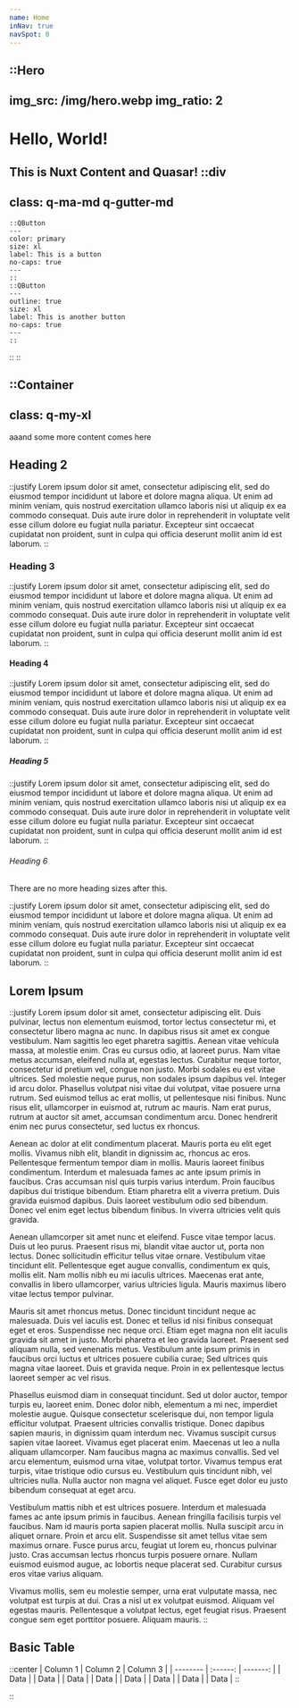 ```yaml
---
name: Home
inNav: true
navSpot: 0
---
```


::Hero
---
img_src: /img/hero.webp
img_ratio: 2
---
  # Hello, World!
  This is Nuxt Content and Quasar!
  ::div
  ---
  class: q-ma-md q-gutter-md
  ---
    ::QButton
    ---
    color: primary
    size: xl
    label: This is a button
    no-caps: true
    ---
    ::
    ::QButton
    ---
    outline: true
    size: xl
    label: This is another button
    no-caps: true
    ---
    ::
  ::
::

::Container
---
class: q-my-xl
---
aaand some more content comes here

## Heading 2
::justify
Lorem ipsum dolor sit amet, consectetur adipiscing elit, sed do eiusmod tempor incididunt ut labore et dolore magna aliqua. Ut enim ad minim veniam, quis nostrud exercitation ullamco laboris nisi ut aliquip ex ea commodo consequat. Duis aute irure dolor in reprehenderit in voluptate velit esse cillum dolore eu fugiat nulla pariatur. Excepteur sint occaecat cupidatat non proident, sunt in culpa qui officia deserunt mollit anim id est laborum.
::

### Heading 3
::justify
Lorem ipsum dolor sit amet, consectetur adipiscing elit, sed do eiusmod tempor incididunt ut labore et dolore magna aliqua. Ut enim ad minim veniam, quis nostrud exercitation ullamco laboris nisi ut aliquip ex ea commodo consequat. Duis aute irure dolor in reprehenderit in voluptate velit esse cillum dolore eu fugiat nulla pariatur. Excepteur sint occaecat cupidatat non proident, sunt in culpa qui officia deserunt mollit anim id est laborum.
::

#### Heading 4
::justify
Lorem ipsum dolor sit amet, consectetur adipiscing elit, sed do eiusmod tempor incididunt ut labore et dolore magna aliqua. Ut enim ad minim veniam, quis nostrud exercitation ullamco laboris nisi ut aliquip ex ea commodo consequat. Duis aute irure dolor in reprehenderit in voluptate velit esse cillum dolore eu fugiat nulla pariatur. Excepteur sint occaecat cupidatat non proident, sunt in culpa qui officia deserunt mollit anim id est laborum.
::

##### Heading 5
::justify
Lorem ipsum dolor sit amet, consectetur adipiscing elit, sed do eiusmod tempor incididunt ut labore et dolore magna aliqua. Ut enim ad minim veniam, quis nostrud exercitation ullamco laboris nisi ut aliquip ex ea commodo consequat. Duis aute irure dolor in reprehenderit in voluptate velit esse cillum dolore eu fugiat nulla pariatur. Excepteur sint occaecat cupidatat non proident, sunt in culpa qui officia deserunt mollit anim id est laborum.
::

###### Heading 6
There are no more heading sizes after this.

::justify
Lorem ipsum dolor sit amet, consectetur adipiscing elit, sed do eiusmod tempor incididunt ut labore et dolore magna aliqua. Ut enim ad minim veniam, quis nostrud exercitation ullamco laboris nisi ut aliquip ex ea commodo consequat. Duis aute irure dolor in reprehenderit in voluptate velit esse cillum dolore eu fugiat nulla pariatur. Excepteur sint occaecat cupidatat non proident, sunt in culpa qui officia deserunt mollit anim id est laborum.
::

## Lorem Ipsum
::justify
Lorem ipsum dolor sit amet, consectetur adipiscing elit. Duis pulvinar, lectus non elementum euismod, tortor lectus consectetur mi, et consectetur libero magna ac nunc. In dapibus risus sit amet ex congue vestibulum. Nam sagittis leo eget pharetra sagittis. Aenean vitae vehicula massa, at molestie enim. Cras eu cursus odio, at laoreet purus. Nam vitae metus accumsan, eleifend nulla at, egestas lectus. Curabitur neque tortor, consectetur id pretium vel, congue non justo. Morbi sodales eu est vitae ultrices. Sed molestie neque purus, non sodales ipsum dapibus vel. Integer id arcu dolor. Phasellus volutpat nisi vitae dui volutpat, vitae posuere urna rutrum. Sed euismod tellus ac erat mollis, ut pellentesque nisi finibus. Nunc risus elit, ullamcorper in euismod at, rutrum ac mauris. Nam erat purus, rutrum at auctor sit amet, accumsan condimentum arcu. Donec hendrerit enim nec purus consectetur, sed luctus ex rhoncus.

Aenean ac dolor at elit condimentum placerat. Mauris porta eu elit eget mollis. Vivamus nibh elit, blandit in dignissim ac, rhoncus ac eros. Pellentesque fermentum tempor diam in mollis. Mauris laoreet finibus condimentum. Interdum et malesuada fames ac ante ipsum primis in faucibus. Cras accumsan nisl quis turpis varius interdum. Proin faucibus dapibus dui tristique bibendum. Etiam pharetra elit a viverra pretium. Duis gravida euismod dapibus. Duis laoreet vestibulum odio sed bibendum. Donec vel enim eget lectus bibendum finibus. In viverra ultricies velit quis gravida.

Aenean ullamcorper sit amet nunc et eleifend. Fusce vitae tempor lacus. Duis ut leo purus. Praesent risus mi, blandit vitae auctor ut, porta non lectus. Donec sollicitudin efficitur tellus vitae ornare. Vestibulum vitae tincidunt elit. Pellentesque eget augue convallis, condimentum ex quis, mollis elit. Nam mollis nibh eu mi iaculis ultrices. Maecenas erat ante, convallis in libero ullamcorper, varius ultricies ligula. Mauris maximus libero vitae lectus tempor pulvinar.

Mauris sit amet rhoncus metus. Donec tincidunt tincidunt neque ac malesuada. Duis vel iaculis est. Donec et tellus id nisi finibus consequat eget et eros. Suspendisse nec neque orci. Etiam eget magna non elit iaculis gravida sit amet in justo. Morbi pharetra et leo gravida laoreet. Praesent sed aliquam nulla, sed venenatis metus. Vestibulum ante ipsum primis in faucibus orci luctus et ultrices posuere cubilia curae; Sed ultrices quis magna vitae laoreet. Duis et gravida neque. Proin in ex pellentesque lectus laoreet semper ac vel risus.

Phasellus euismod diam in consequat tincidunt. Sed ut dolor auctor, tempor turpis eu, laoreet enim. Donec dolor nibh, elementum a mi nec, imperdiet molestie augue. Quisque consectetur scelerisque dui, non tempor ligula efficitur volutpat. Praesent ultricies convallis tristique. Donec dapibus sapien mauris, in dignissim quam interdum nec. Vivamus suscipit cursus sapien vitae laoreet. Vivamus eget placerat enim. Maecenas ut leo a nulla aliquam ullamcorper. Nam faucibus magna ac maximus convallis. Sed vel arcu elementum, euismod urna vitae, volutpat tortor. Vivamus tempus erat turpis, vitae tristique odio cursus eu. Vestibulum quis tincidunt nibh, vel ultricies nulla. Nulla auctor non magna vel aliquet. Fusce eget dolor eu justo bibendum consequat at eget arcu.

Vestibulum mattis nibh et est ultrices posuere. Interdum et malesuada fames ac ante ipsum primis in faucibus. Aenean fringilla facilisis turpis vel faucibus. Nam id mauris porta sapien placerat mollis. Nulla suscipit arcu in aliquet ornare. Proin et arcu elit. Suspendisse sit amet tellus vitae sem maximus ornare. Fusce purus arcu, feugiat ut lorem eu, rhoncus pulvinar justo. Cras accumsan lectus rhoncus turpis posuere ornare. Nullam euismod euismod augue, ac lobortis neque placerat sed. Curabitur cursus eros vitae varius aliquam.

Vivamus mollis, sem eu molestie semper, urna erat vulputate massa, nec volutpat est turpis at dui. Cras a nisl ut ex volutpat euismod. Aliquam vel egestas mauris. Pellentesque a volutpat lectus, eget feugiat risus. Praesent congue sem eget porttitor posuere. Aliquam mauris. 
::

## Basic Table
::center
| Column 1 | Column 2 | Column 3 |
| -------- | :------: | -------: |
| Data     |          |     Data |
| Data     |          |     Data |
| Data     |          |     Data |
| Data     |          |     Data |
::

::
